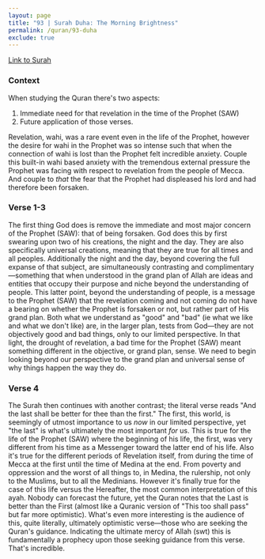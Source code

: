 ```yaml
---
layout: page
title: "93 | Surah Duha: The Morning Brightness"
permalink: /quran/93-duha
exclude: true
---
```


[Link to Surah](http://al-quran.info/#93)

### Context

When studying the Quran there's two aspects:

1. Immediate need for that revelation in the time of the Prophet (SAW) 
2. Future application of those verses.  

Revelation, wahi, was a rare event even in the life of the Prophet, however the desire for wahi in the Prophet was so intense such that when the connection of wahi is lost than the Prophet felt incredible anxiety.  Couple this built-in wahi based anxiety with the tremendous external pressure the Prophet was facing with respect to revelation from the people of Mecca.  And couple to *that* the fear that the Prophet had displeased his lord and had therefore been forsaken.

### Verse 1-3

The first thing God does is remove the immediate and most major concern of the Prophet (SAW): that of being forsaken.  God does this by first swearing upon two of his creations, the night and the day.  They are also specifically universal creations, meaning that they are true for all times and all peoples.  Additionally the night and the day, beyond covering the full expanse of that subject, are simultaneously contrasting and complimentary—something that when understood in the grand plan of Allah are ideas and entities that occupy their purpose and niche beyond the understanding of people.  This latter point, beyond the understanding of people, is a message to the Prophet (SAW) that the revelation coming and not coming do not have a bearing on whether the Prophet is forsaken or not, but rather part of His grand plan.  Both what we understand as "good" and "bad" (ie what we like and what we don't like) are, in the larger plan, tests from God—they are not objectively good and bad things, only to our limited perspective.  In that light, the drought of revelation, a bad time for the Prophet (SAW) meant something different in the objective, or grand plan, sense.  We need to begin looking beyond our perspective to the grand plan and universal sense of why things happen the way they do.

### Verse 4

The Surah then continues with another contrast; the literal verse reads "And the last shall be better for thee than the first." The first, this world, is seemingly of utmost importance to us *now* in our limited perspective, yet "the last" is what's ultimately the most important *for* us.  This is true for the life of the Prophet (SAW) where the beginning of his life, the first, was very different from his time as a Messenger toward the latter end of his life.  Also it's true for the different periods of Revelation itself, from during the time of Mecca at the first until the time of Medina at the end.  From poverty and oppression and the worst of all things to, in Medina, the rulership, not only to the Muslims, but to all the Medinians.  However it's finally true for the case of this life versus the Hereafter, the most common interpretation of this ayah.  Nobody can forecast the future, yet the Quran notes that the Last is better than the First (almost like a Quranic version of "This too shall pass" but far more optimistic).  What's even more interesting is the audience of this, quite literally, ultimately optimistic verse—those who are seeking the Quran's guidance.  Indicating the ultimate mercy of Allah (swt) this is fundamentally a prophecy upon those seeking guidance from this verse.  That's incredible.